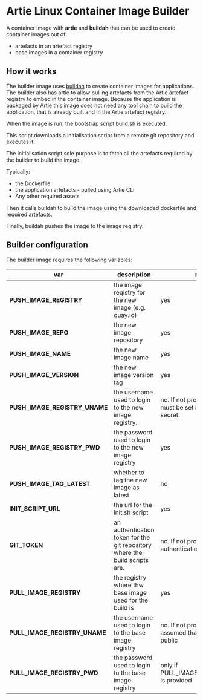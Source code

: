 # Artie Linux Container Image Builder

A container image with **artie** and **buildah** that can be used to create container images out of:

- artefacts in an artefact registry
- base images in a container registry

## How it works

The builder image uses [buildah](https://buildah.io/) to create container images for applications.
The builder also has artie to allow pulling artefacts from the Artie artefact registry to embed in the container image.
Because the application is packaged by Artie this image does not need any tool chain to build the application,
that is already built and in the Artie artefact registry.

When the image is run, the bootstrap script [build.sh](./build.sh) is executed.

This script downloads a initialisation script from a remote git repository and executes it.

The initialisation script sole purpose is to fetch all the artefacts required by the builder to build the image.  

Typically:

- the Dockerfile
- the application artefacts - pulled using Artie CLI
- Any other required assets

Then it calls buildah to build the image using the downloaded dockerfile and required artefacts.

Finally, buildah pushes the image to the image registry.

## Builder configuration

The builder image requires the following variables:

| var | description | required |
|---|---|---|
| **PUSH_IMAGE_REGISTRY** | the image reqistry for the new image (e.g. quay.io) | yes |
| **PUSH_IMAGE_REPO** | the new image repository | yes |
| **PUSH_IMAGE_NAME** | the new image name | yes |
| **PUSH_IMAGE_VERSION** | the new image version tag | yes |
| **PUSH_IMAGE_REGISTRY_UNAME** | the username used to login to the new image registry.  | no. If not provided, credentials must be set in a docker-registry secret. |
| **PUSH_IMAGE_REGISTRY_PWD** | the password used to login to the new image registry | yes |
| **PUSH_IMAGE_TAG_LATEST** | whether to tag the new image as latest | no |
| **INIT_SCRIPT_URL** | the url for the init.sh script | yes |
| **GIT_TOKEN** | an authentication token for the git repository where the build scripts are. | no. If not provided, then no authentication is used. |
| **PULL_IMAGE_REGISTRY** | the registry where thw base image used for the build is | yes |
| **PULL_IMAGE_REGISTRY_UNAME** | the username used to login to the base image registry | no. If not provided, then it is assumed that the base image is public |
| **PULL_IMAGE_REGISTRY_PWD** | the password used to login to the base image registry | only if PULL_IMAGE_REGISTRY_UNAME is provided |